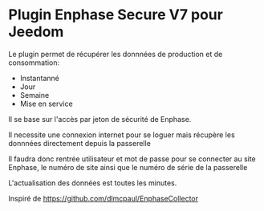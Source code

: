 # Plugin Enphase Secure V7 pour Jeedom

Le plugin permet de récupérer les donnnées de production et de consommation:
* Instantanné
* Jour
* Semaine
* Mise en service
 
Il se base sur l'accès par jeton de sécurité de Enphase.

Il necessite une connexion internet pour se loguer mais récupère les donnnées directement depuis la passerelle

Il faudra donc rentrée utilisateur et mot de passe pour se connecter au site Enphase, le numéro de site ainsi que le numéro de série de la passerelle

L'actualisation des données est toutes les minutes.



Inspiré de https://github.com/dlmcpaul/EnphaseCollector
